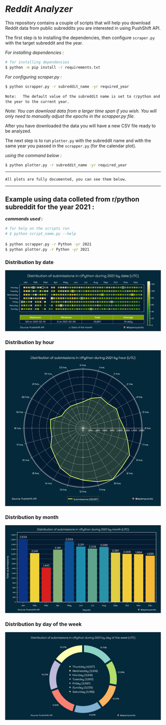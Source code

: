 # ***Reddit Analyzer***

This repository contains a couple of scripts that will help you download Reddit data from public subreddits you are interested in using PushShift API.

The first step is to installing the dependencies, then configure `scraper.py` with the target subreddit and the year.

*For installing dependencies :*

```bash
# for installing dependencies
$ python -m pip install -r requirements.txt
```

*For configuring scraper.py :*

```bash
$ python scrapper.py -r subreddit_name -yr required_year
```

`
Note:  
The default value of the subreddit name is set to r/python and the year to the current year.
`

*Note: You can download data from a larger time span if you wish. You will only need to manually adjust the epochs in the scrapper.py file.*

After you have downloaded the data you will have a new CSV file ready to be analyzed.

The next step is to run `plotter.py` with the subreddit name and with the same year you passed in the `scrapper.py` (for the calendar plot).

*using the command below :*

```bash
$ python plotter.py -r subreddit_name -yr required_year
```

____
`All plots are fully documented, you can see them below.`
____

## **Example using data colleted from r/python subreddit for the year 2021 :**

***commands used :***

```bash
# for help on the scripts run
# $ python script_name.py --help

$ python scrapper.py -r Python -yr 2021
$ python plotter.py -r Python -yr 2021
```

### **Distribution by date**

![Image 1](./assets/1.png)

### **Distribution by hour**

![Image 2](./assets/2.png)

### **Distribution by month**

![Image 3](./assets/3.png)

### **Distribution by day of the week**

![Image 4](./assets/4.png)
